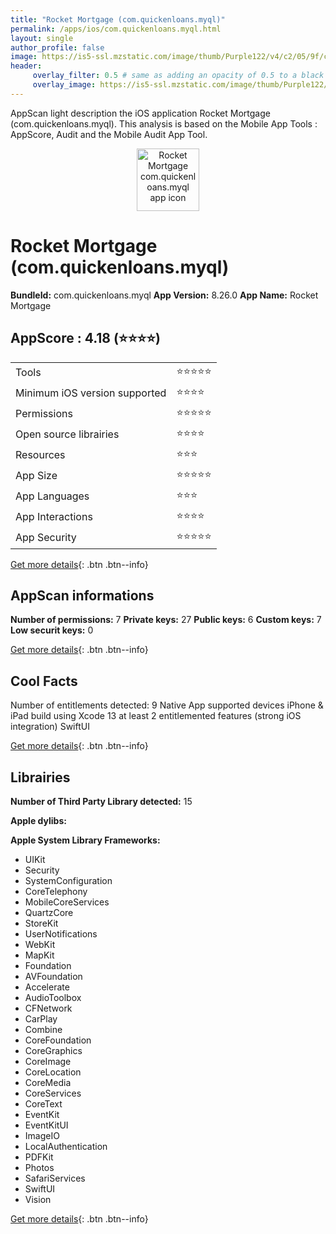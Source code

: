 ```yaml
---
title: "Rocket Mortgage (com.quickenloans.myql)"
permalink: /apps/ios/com.quickenloans.myql.html
layout: single
author_profile: false
image: https://is5-ssl.mzstatic.com/image/thumb/Purple122/v4/c2/05/9f/c2059f20-6e7a-9a5d-cdc4-fdeb66d1029c/AppIcon-0-1x_U007emarketing-0-7-0-85-220.png/512x512bb.jpg
header: 
     overlay_filter: 0.5 # same as adding an opacity of 0.5 to a black background
     overlay_image: https://is5-ssl.mzstatic.com/image/thumb/Purple122/v4/c2/05/9f/c2059f20-6e7a-9a5d-cdc4-fdeb66d1029c/AppIcon-0-1x_U007emarketing-0-7-0-85-220.png/512x512bb.jpg
---
```

AppScan light description the iOS application Rocket Mortgage (com.quickenloans.myql). This analysis is based on the Mobile App Tools : AppScore, Audit and the Mobile Audit App Tool.

  
  
<div style="text-align: center;"><img src="https://is5-ssl.mzstatic.com/image/thumb/Purple122/v4/c2/05/9f/c2059f20-6e7a-9a5d-cdc4-fdeb66d1029c/AppIcon-0-1x_U007emarketing-0-7-0-85-220.png/512x512bb.jpg" width="100" height="100" alt="Rocket Mortgage com.quickenloans.myql app icon"></div>  
  
# Rocket Mortgage (com.quickenloans.myql)

**BundleId:** com.quickenloans.myql
**App Version:** 8.26.0
**App Name:** Rocket Mortgage


## AppScore : 4.18 (⭐️⭐️⭐️⭐️) 

<table>
<tr><td> Tools </td><td> ⭐️⭐️⭐️⭐️⭐️ </td></tr>
<tr><td> Minimum iOS version supported </td><td> ⭐️⭐️⭐️⭐️ </td></tr>
<tr><td> Permissions </td><td> ⭐️⭐️⭐️⭐️⭐️ </td></tr>
<tr><td> Open source librairies </td><td> ⭐️⭐️⭐️⭐️ </td></tr>
<tr><td> Resources </td><td> ⭐️⭐️⭐️ </td></tr>
<tr><td> App Size </td><td> ⭐️⭐️⭐️⭐️⭐️ </td></tr>
<tr><td> App Languages </td><td> ⭐️⭐️⭐️ </td></tr>
<tr><td> App Interactions </td><td> ⭐️⭐️⭐️⭐️ </td></tr>
<tr><td> App Security </td><td> ⭐️⭐️⭐️⭐️⭐️ </td></tr>
</table>

[Get more details](/pricing.html){: .btn .btn--info}  
  
## AppScan informations 

**Number of permissions:** 7
**Private keys:** 27
**Public keys:** 6
**Custom keys:** 7
**Low securit keys:** 0
  
[Get more details](/pricing.html){: .btn .btn--info}

## Cool Facts

Number of entitlements detected: 9
Native App
supported devices iPhone & iPad
build using Xcode 13
at least 2 entitlemented features (strong iOS integration)
SwiftUI
  
[Get more details](/pricing.html){: .btn .btn--info}

## Librairies 
**Number of Third Party Library detected:** 15

**Apple dylibs:**


**Apple System Library Frameworks:**
- UIKit
- Security
- SystemConfiguration
- CoreTelephony
- MobileCoreServices
- QuartzCore
- StoreKit
- UserNotifications
- WebKit
- MapKit
- Foundation
- AVFoundation
- Accelerate
- AudioToolbox
- CFNetwork
- CarPlay
- Combine
- CoreFoundation
- CoreGraphics
- CoreImage
- CoreLocation
- CoreMedia
- CoreServices
- CoreText
- EventKit
- EventKitUI
- ImageIO
- LocalAuthentication
- PDFKit
- Photos
- SafariServices
- SwiftUI
- Vision


  
[Get more details](/pricing.html){: .btn .btn--info}

